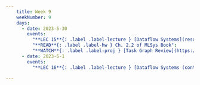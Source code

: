 ```yaml
---
    title: Week 9
    weekNumber: 9
    days:
      - date: 2023-5-30
        events:
          "**LEC 15**{: .label .label-lecture } [Dataflow Systems](resources/lectures/Lec_15-Topic4a-DataflowSystems.pdf)": "[📺](https://podcast.ucsd.edu/watch/sp23/dsc102_a00/17)"
          "**READ**{: .label .label-hw } Ch. 2.2 of MLSys Book":
          "**WATCH**{: .label .label-proj } [Task Graph Review](https://www.youtube.com/watch?v=XrxqEChqKJQ)": "[📺](https://www.youtube.com/watch?v=XrxqEChqKJQ)"
      - date: 2023-6-1
        events:
          "**LEC 16**{: .label .label-lecture } [Dataflow Systems (continued)](resources/lectures/Lec_16-Topic4b-DataflowSystems.pdf)": "[📺](https://podcast.ucsd.edu/watch/sp23/dsc102_a00/18)"

---
```

